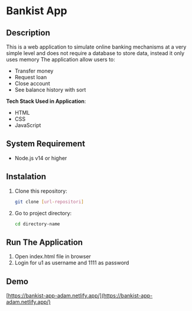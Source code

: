 
# Bankist App

## Description

This is a web application to simulate online banking mechanisms at a very simple level and does not require a database to store data, instead it only uses memory The application allow users to:

- Transfer money
- Request loan
- Close account
- See balance history with sort

**Tech Stack Used in Application**:

- HTML
- CSS
- JavaScript

## System Requirement

- Node.js v14 or higher

## Instalation

1. Clone this repository:
   ```bash
   git clone [url-repositori]
   ```
2. Go to project directory:
   ```bash
   cd directory-name 
   ```

## Run The Application

1. Open index.html file in browser
2. Login for u1 as username and 1111 as password

## Demo

[https://bankist-app-adam.netlify.app/](https://bankist-app-adam.netlify.app/)
